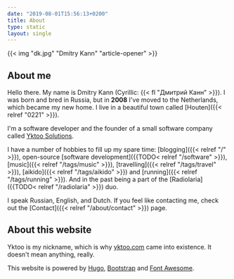 ```yaml
---
date: "2019-08-01T15:56:13+0200"
title: About
type: static
layout: single
---
```


{{< img "dk.jpg" "Dmitry Kann" "article-opener" >}}

## About me

Hello there. My name is Dmitry Kann (Cyrillic: {{< fl "Дмитрий Канн" >}}). I was born and bred in Russia, but in **2008** I've moved to the Netherlands, which became my new home. I live in a beautiful town called [Houten]({{< relref "0221" >}}).

I'm a software developer and the founder of a small software company called [Yktoo Solutions](https://yktoo.solutions).

I have a number of hobbies to fill up my spare time: [blogging]({{< relref "/" >}}), open-source [software development]({{TODO< relref "/software" >}}), [music]({{< relref "/tags/music" >}}), [travelling]({{< relref "/tags/travel" >}}), [aikido]({{< relref "/tags/aikido" >}}) and [running]({{< relref "/tags/running" >}}). And in the past being a part of the [Radiolaria]({{TODO< relref "/radiolaria" >}}) duo.

I speak Russian, English, and Dutch. If you feel like contacting me, check out the [Contact]({{< relref "/about/contact" >}}) page.

## About this website

Yktoo is my nickname, which is why <u>yktoo.com</u> came into existence. It doesn't mean anything, really.

This website is powered by [Hugo](https://gohugo.io/), [Bootstrap](http://getbootstrap.com/) and [Font Awesome](https://fontawesome.com/).
